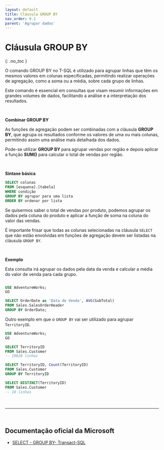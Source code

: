 ```yaml
---
layout: default
title: Cláusula GROUP BY
nav_order: 9.1
parent: 'Agrupar dados'
---
```



# Cláusula GROUP BY
{: .no_toc }

O comando GROUP BY no T-SQL é utilizado para agrupar linhas que têm os mesmos valores em colunas especificadas, permitindo realizar operações de agregação, como a soma ou a média, sobre cada grupo de linhas. 

Este comando é essencial em consultas que visam resumir informações em grandes volumes de dados, facilitando a análise e a interpretação dos resultados. 

<br>

**Combinar GROUP BY**

As funções de agregação podem ser combinadas com a cláusula **GROUP BY**, que agrupa os resultados conforme os valores de uma ou mais colunas, permitindo assim uma análise mais detalhada dos dados.

Pode-se utilizar **GROUP BY** para agrupar vendas por região e depois aplicar a função **SUM()** para calcular o total de vendas por região.

<br>

**Sintaxe básica**

```sql
SELECT colunas
FROM [esquena].[tabela]
WHERE condição
GROUP BY agrupar para uma lista
ORDER BY ordenar por lista
```

Se quisermos saber o total de vendas por produto, podemos agrupar os dados pela coluna do produto e aplicar a função de soma na coluna do valor das vendas. 

É importante frisar que todas as colunas selecionadas na cláusula `SELECT` que não estão envolvidas em funções de agregação devem ser listadas na cláusula `GROUP BY`.

<br>

**Exemplo**

Esta consulta irá agrupar os dados pela data da venda e calcular a média do valor de venda para cada grupo. 

```sql

USE AdventureWorks;
GO

SELECT OrderDate as 'Data de Venda', AVG(SubTotal)
FROM Sales.SalesOrderHeader
GROUP BY OrderDate;

```

Outro exemplo em que o `GROUP BY` vai ser utilizado para agrupar `TerritoryID`.

```sql
USE AdventureWorks;
GO

SELECT TerritoryID
FROM Sales.Customer
-- 19820 linhas

SELECT TerritoryID, Count(TerritoryID) 
FROM Sales.Customer
GROUP BY TerritoryID

SELECT DISTINCT(TerritoryID)
FROM Sales.Customer
-- 10 linhas
```

<br>

---

<br>

##  Documentação oficial da Microsoft

- [SELECT - GROUP BY- Transact-SQL](https://learn.microsoft.com/en-us/sql/t-sql/queries/select-group-by-transact-sql)

